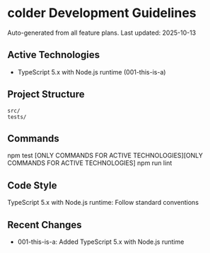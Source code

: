 # colder Development Guidelines

Auto-generated from all feature plans. Last updated: 2025-10-13

## Active Technologies

-   TypeScript 5.x with Node.js runtime (001-this-is-a)

## Project Structure

```
src/
tests/
```

## Commands

npm test [ONLY COMMANDS FOR ACTIVE TECHNOLOGIES][ONLY COMMANDS FOR ACTIVE TECHNOLOGIES] npm run lint

## Code Style

TypeScript 5.x with Node.js runtime: Follow standard conventions

## Recent Changes

-   001-this-is-a: Added TypeScript 5.x with Node.js runtime

## <!-- MANUAL ADDITIONS START -->

<!-- MANUAL ADDITIONS END -->
